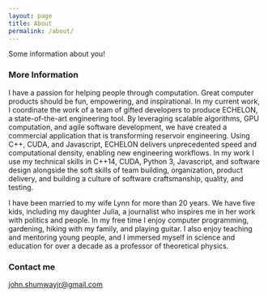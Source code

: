 ```yaml
---
layout: page
title: About
permalink: /about/
---
```


Some information about you!

### More Information

I have a passion for helping people through computation. Great computer products should be fun, empowering, and inspirational. In my current work, I coordinate the work of a team of gifted developers to produce ECHELON, a state-of-the-art engineering tool. By leveraging scalable algorithms, GPU computation, and agile software development, we have created a commercial application that is transforming reservoir engineering. Using C++, CUDA, and Javascript, ECHELON delivers unprecedented speed and computational density, enabling new engineering workflows. In my work I use my technical skills in C++14, CUDA, Python 3, Javascript, and software design alongside the soft skills of team building, organization, product delivery, and building a culture of software craftsmanship, quality, and testing.

I have been married to my wife Lynn for more than 20 years. We have five kids, including my daughter Julia, a journalist who inspires me in her work with politics and people. In my free time I enjoy computer programming, gardening, hiking with my family, and playing guitar. I also enjoy teaching and mentoring young people, and I immersed myself in science and education for over a decade as a professor of theoretical physics.

### Contact me

[john.shumwayjr@gmail.com](mailto:john.shumwayjr@gmail.com)
